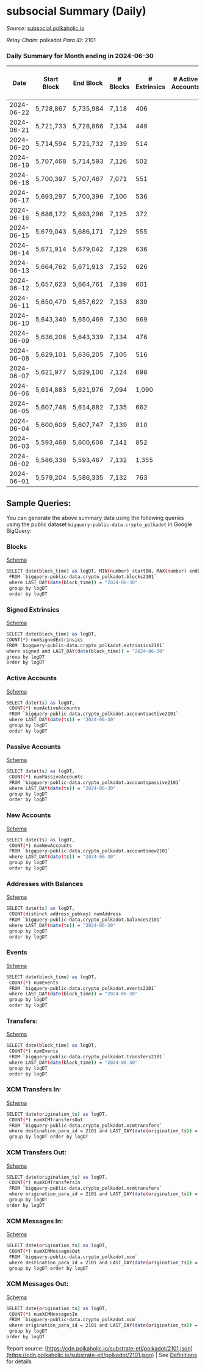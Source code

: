 # subsocial Summary (Daily)

_Source_: [subsocial.polkaholic.io](https://subsocial.polkaholic.io)

*Relay Chain*: polkadot
*Para ID*: 2101



### Daily Summary for Month ending in 2024-06-30


| Date    | Start Block | End Block | # Blocks | # Extrinsics | # Active Accounts | # Passive Accounts | # New Accounts | # Addresses | # Events  | # Transfers ($USD) | # XCM Transfers In ($USD) | # XCM Transfers Out ($USD) | # XCM In | # XCM Out | Issues |
|---------|-------------|-----------|----------|--------------|-------------------|--------------------|----------------|-------------|-----------|--------------------|---------------------------|----------------------------|----------|-----------|--------|
| 2024-06-22 | 5,728,867 | 5,735,984 | 7,118 | 406 |  |  |  | 32,057 | 15,895 | 6  |   |   |  |  |  |
| 2024-06-21 | 5,721,733 | 5,728,866 | 7,134 | 449 |  |  |  | 32,054 | 16,124 | 6  |   |   |  |  |  |
| 2024-06-20 | 5,714,594 | 5,721,732 | 7,139 | 514 |  |  |  | 32,053 | 16,476 | 18  |   |   |  |  |  |
| 2024-06-19 | 5,707,468 | 5,714,593 | 7,126 | 502 |  |  |  | 32,050 | 16,340 | 6  |   |   |  |  |  |
| 2024-06-18 | 5,700,397 | 5,707,467 | 7,071 | 551 |  |  |  | 32,050 | 16,797 | 215  |   |   |  |  |  |
| 2024-06-17 | 5,693,297 | 5,700,396 | 7,100 | 536 |  |  |  | 32,050 | 16,373 | 2  |   |   |  |  |  |
| 2024-06-16 | 5,686,172 | 5,693,296 | 7,125 | 372 |  |  |  | 32,049 | 15,811 | 4  |   |   |  |  |  |
| 2024-06-15 | 5,679,043 | 5,686,171 | 7,129 | 555 |  |  |  | 32,047 | 16,546 |   |   |   |  |  |  |
| 2024-06-14 | 5,671,914 | 5,679,042 | 7,129 | 636 |  |  |  | 32,047 | 16,917 | 9  |   |   |  |  |  |
| 2024-06-13 | 5,664,762 | 5,671,913 | 7,152 | 626 |  |  |  | 32,046 | 16,892 | 12  |   |   |  |  |  |
| 2024-06-12 | 5,657,623 | 5,664,761 | 7,139 | 601 |  |  |  | 32,046 | 16,814 | 5  |   |   |  |  |  |
| 2024-06-11 | 5,650,470 | 5,657,622 | 7,153 | 839 |  |  |  | 32,045 | 18,196 | 226  |   |   |  |  |  |
| 2024-06-10 | 5,643,340 | 5,650,469 | 7,130 | 969 |  |  |  | 32,043 | 18,248 | 11  |   |   |  |  |  |
| 2024-06-09 | 5,636,206 | 5,643,339 | 7,134 | 476 |  |  |  | 32,043 | 16,200 | 5  |   |   |  |  |  |
| 2024-06-08 | 5,629,101 | 5,636,205 | 7,105 | 516 |  |  |  | 32,043 | 16,305 | 17  |   |   |  |  |  |
| 2024-06-07 | 5,621,977 | 5,629,100 | 7,124 | 698 |  |  |  | 32,041 | 17,111 | 5  |   |   |  |  |  |
| 2024-06-06 | 5,614,883 | 5,621,976 | 7,094 | 1,090 |  |  |  | 32,040 | 18,619 | 6  |   |   |  |  |  |
| 2024-06-05 | 5,607,748 | 5,614,882 | 7,135 | 662 |  |  |  | 32,040 | 16,947 | 4  |   |   |  |  |  |
| 2024-06-04 | 5,600,609 | 5,607,747 | 7,139 | 810 |  |  |  | 32,040 | 17,565 | 8  |   |   |  |  |  |
| 2024-06-03 | 5,593,468 | 5,600,608 | 7,141 | 852 |  |  |  | 32,040 | 18,145 | 226  |   |   |  |  |  |
| 2024-06-02 | 5,586,336 | 5,593,467 | 7,132 | 1,355 |  |  |  | 32,041 | 19,735 | 10  |   |   |  |  |  |
| 2024-06-01 | 5,579,204 | 5,586,335 | 7,132 | 763 |  |  |  | 32,040 | 17,384 | 11  |   |   |  |  |  |

## Sample Queries:
You can generate the above summary data using the following queries using the public dataset `bigquery-public-data.crypto_polkadot` in Google BigQuery:


### Blocks 

[Schema](https://github.com/colorfulnotion/substrate-etl/blob/main/schema/blocks.json)

```bash
SELECT date(block_time) as logDT, MIN(number) startBN, MAX(number) endBN, COUNT(*) numBlocks 
 FROM `bigquery-public-data.crypto_polkadot.blocks2101`  
 where LAST_DAY(date(block_time)) = "2024-06-30" 
 group by logDT 
 order by logDT
```

### Signed Extrinsics 

[Schema](https://github.com/colorfulnotion/substrate-etl/blob/main/schema/extrinsics.json)

```bash
SELECT date(block_time) as logDT, 
COUNT(*) numSignedExtrinsics 
FROM `bigquery-public-data.crypto_polkadot.extrinsics2101`  
where signed and LAST_DAY(date(block_time)) = "2024-06-30" 
group by logDT 
order by logDT
```

### Active Accounts 

[Schema](https://github.com/colorfulnotion/substrate-etl/blob/main/schema/accountsactive.json)

```bash
SELECT date(ts) as logDT, 
 COUNT(*) numActiveAccounts 
 FROM `bigquery-public-data.crypto_polkadot.accountsactive2101` 
 where LAST_DAY(date(ts)) = "2024-06-30" 
 group by logDT 
 order by logDT
```

### Passive Accounts 

[Schema](https://github.com/colorfulnotion/substrate-etl/blob/main/schema/accountspassive.json)

```bash
SELECT date(ts) as logDT, 
 COUNT(*) numPassiveAccounts 
 FROM `bigquery-public-data.crypto_polkadot.accountspassive2101` 
 where LAST_DAY(date(ts)) = "2024-06-30" 
 group by logDT 
 order by logDT
```

### New Accounts 

[Schema](https://github.com/colorfulnotion/substrate-etl/blob/main/schema/accountsnew.json)

```bash
SELECT date(ts) as logDT, 
 COUNT(*) numNewAccounts 
 FROM `bigquery-public-data.crypto_polkadot.accountsnew2101` 
 where LAST_DAY(date(ts)) = "2024-06-30" 
 group by logDT
 order by logDT
```

### Addresses with Balances 

[Schema](https://github.com/colorfulnotion/substrate-etl/blob/main/schema/balances.json)

```bash
SELECT date(ts) as logDT,
 COUNT(distinct address_pubkey) numAddress 
 FROM `bigquery-public-data.crypto_polkadot.balances2101` 
 where LAST_DAY(date(ts)) = "2024-06-30" 
 group by logDT 
 order by logDT
```

### Events 

[Schema](https://github.com/colorfulnotion/substrate-etl/blob/main/schema/events.json)

```bash
SELECT date(block_time) as logDT, 
 COUNT(*) numEvents 
 FROM `bigquery-public-data.crypto_polkadot.events2101` 
 where LAST_DAY(date(block_time)) = "2024-06-30" 
 group by logDT 
 order by logDT
```

### Transfers:

[Schema](https://github.com/colorfulnotion/substrate-etl/blob/main/schema/transfers.json)

```bash
SELECT date(block_time) as logDT, 
 COUNT(*) numEvents 
 FROM `bigquery-public-data.crypto_polkadot.transfers2101` 
 where LAST_DAY(date(block_time)) = "2024-06-30" 
 group by logDT 
 order by logDT
```

### XCM Transfers In: 

[Schema](https://github.com/colorfulnotion/substrate-etl/blob/main/schema/xcmtransfers.json)

```bash
SELECT date(origination_ts) as logDT, 
 COUNT(*) numXCMTransfersOut 
 FROM `bigquery-public-data.crypto_polkadot.xcmtransfers` 
 where destination_para_id = 2101 and LAST_DAY(date(origination_ts)) = "2024-06-30" 
 group by logDT order by logDT
```

### XCM Transfers Out: 

[Schema](https://github.com/colorfulnotion/substrate-etl/blob/main/schema/xcmtransfers.json)

```bash
SELECT date(origination_ts) as logDT, 
 COUNT(*) numXCMTransfersIn 
 FROM `bigquery-public-data.crypto_polkadot.xcmtransfers` 
 where origination_para_id = 2101 and LAST_DAY(date(origination_ts)) = "2024-06-30" 
 group by logDT 
order by logDT
```

### XCM Messages In: 

[Schema](https://github.com/colorfulnotion/substrate-etl/blob/main/schema/xcm.json)

```bash
SELECT date(origination_ts) as logDT, 
 COUNT(*) numXCMMessagesOut 
 FROM `bigquery-public-data.crypto_polkadot.xcm` 
 where destination_para_id = 2101 and LAST_DAY(date(origination_ts)) = "2024-06-30" 
 group by logDT order by logDT
```

### XCM Messages Out: 

[Schema](https://github.com/colorfulnotion/substrate-etl/blob/main/schema/xcm.json)

```bash
SELECT date(origination_ts) as logDT, 
 COUNT(*) numXCMMessagesIn 
 FROM `bigquery-public-data.crypto_polkadot.xcm` 
 where origination_para_id = 2101 and LAST_DAY(date(origination_ts)) = "2024-06-30" 
 group by logDT 
order by logDT
```


Report source: [https://cdn.polkaholic.io/substrate-etl/polkadot/2101.json](https://cdn.polkaholic.io/substrate-etl/polkadot/2101.json) | See [Definitions](/DEFINITIONS.md) for details
